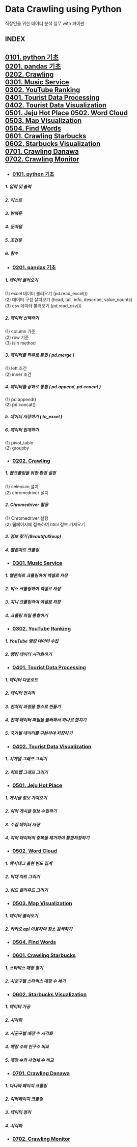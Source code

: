 # Data Crawling using Python
직장인을 위한 데이터 분석 실무 with 파이썬
## INDEX
[0101. python 기초](#0101-python-기초)   
[0201. pandas 기초](#0201-pandas-기초)   
[0202. Crawling](#0202-crawling)   
[0301. Music Service](#0301-music-service)   
[0302. YouTube Ranking](#0302-youtube-ranking)   
[0401. Tourist Data Processing](#0401-tourist-data-processing)   
[0402. Tourist Data Visualization](#0402-tourist-data-visualization)   
[0501. Jeju Hot Place](#0501-jeju-hot_place) 
[0502. Word Cloud](#0502-word-cloud)   
[0503. Map Visualization](#0503-map-visualization)   
[0504. Find Words](#0504-find-words)   
[0601. Crawling Starbucks](#0601-crawling-starbucks)   
[0602. Starbucks Visualization](#0602-starbucks-visualization)   
[0701. Crawling Danawa](#0701-crawling-danawa)   
[0702. Crawling Monitor](#0701-crawling-monitor)      
---
* ### [0101. python 기초](https://github.com/ejcho3792/TIL/blob/master/Data_crawling_python/DC01_python_basic/DC01_01_python.ipynb)   
##### 1. 입력 및 출력   
##### 2. 리스트   
##### 3. 반복문   
##### 4. 문자열   
##### 5. 조건문   
##### 6. 함수   

* ### [0201. pandas 기초](https://github.com/ejcho3792/TIL/blob/master/Data_crawling_python/DC02_data_analysis_basic/DC02_01_pandas.ipynb)
##### 1. 데이터 불러오기   
(1) excel 데이터 불러오기 (pd.read_excel())   
(2) 데이터 구성 살펴보기 (head, tail, info, describe, value_counts)   
(3) csv 데이터 불러오기 (pd.read_csv())  
##### 2. 데이터 선택하기   
(1) column 기준   
(2) row 기준   
(3) isin method   
##### 3. 데이터를 좌우로 통합 ( pd.merge )   
(1) left 조건   
(2) inner 조건   
##### 4. 데이터를 상하로 통합 ( pd.append, pd.concat )   
(1) pd.append()   
(2) pd.concat()   
##### 5. 데이터 저장하기 ( to_excel )   
##### 6. 데이터 집계하기   
(1) pivot_table   
(2) groupby   

* ### [0202. Crawling](https://github.com/ejcho3792/TIL/blob/master/Data_crawling_python/DC02_data_analysis_basic/DC02_02_Crawling.ipynb)   
##### 1. 웹크롤링을 위한 환경 설정   
(1) selenium 설치   
(2) chromedriver 설치   
##### 2. Chromedriver 활용   
(1) Chromedriver 실행   
(2) 웹페이지에 접속하여 html 정보 가져오기   
##### 3. 정보 찾기 (BeautifulSoup)   
##### 4. 멜론차트 크롤링   

* ### [0301. Music Service](https://github.com/ejcho3792/TIL/blob/master/Data_crawling_python/DC03_data_analysis_exercise/DC03_01_music_service.ipynb)   
##### 1. 멜론차트 크롤링하여 엑셀로 저장   
##### 2. 벅스 크롤링하여 엑셀로 저장   
##### 3. 지니 크롤링하여 엑셀로 저장   
##### 4. 크롤링 파일 통합하기   

* ### [0302. YouTube Ranking](https://github.com/ejcho3792/TIL/blob/master/Data_crawling_python/DC03_data_analysis_exercise/DC03_02_youtube_ranking.ipynb)   
##### 1. YouTube 랭킹 데이터 수집   
##### 2. 랭킹 데이터 시각화하기   

* ### [0401. Tourist Data Processing](https://github.com/ejcho3792/TIL/blob/master/Data_crawling_python/DC04_tourists_event/DC04_01_tourist_data_processing.ipynb)   
##### 1. 데이터 다운로드   
##### 2. 데이터 전처리   
##### 3. 전처리 과정을 함수로 만들기   
##### 4. 전체 데이터 파일을 불러와서 하나로 합치기   
##### 5. 국가별 데이터를 구분하여 저장하기   

* ### [0402. Tourist Data Visualization](https://github.com/ejcho3792/TIL/blob/master/Data_crawling_python/DC04_tourists_event/DC04_02_tourist_data_visualization.ipynb)   
##### 1. 시계열 그래프 그리기   
##### 2. 히트맵 그래프 그리기   

* ### [0501. Jeju Hot Place](https://github.com/ejcho3792/TIL/blob/master/Data_crawling_python/DC05_jeju_hot_place/DC05_01_jeju_hot_place.ipynb)   

##### 1. 게시글 정보 가져오기   
##### 2. 여러 게시글 정보 수집하기   
##### 3. 수집 데이터 저장   
##### 4. 여러 데이터의 중복을 제거하여 통합저장하기   

* ### [0502. Word Cloud](https://github.com/ejcho3792/TIL/blob/master/Data_crawling_python/DC05_jeju_hot_place/DC05_02_word_cloud.ipynb)   
##### 1. 해시태그 출현 빈도 집계   
##### 2. 막대 차트 그리기   
##### 3. 워드 클라우드 그리기   

* ### [0503. Map Visualization](https://github.com/ejcho3792/TIL/blob/master/Data_crawling_python/DC05_jeju_hot_place/DC05_03_map_visualization.ipynb)   
##### 1. 데이터 불러오기   
##### 2. 카카오 api 이용하여 장소 검색하기   

* ### [0504. Find Words](https://github.com/ejcho3792/TIL/blob/master/Data_crawling_python/DC05_jeju_hot_place/DC05_04_find_words.ipynb)   

* ### [0601. Crawling Starbucks](https://github.com/ejcho3792/TIL/blob/master/Data_crawling_python/DC06_starbucks_location/DC06_01_crawling_starbucks.ipynb)   
##### 1. 스타벅스 매장 찾기   
##### 2. 시군구별 스타벅스 매장 수 세기   

* ### [0602. Starbucks Visualization](https://github.com/ejcho3792/TIL/blob/master/Data_crawling_python/DC06_starbucks_location/DC06_02_starbucks_visualization.ipynb)   
##### 1. 데이터 가공   
##### 2. 시각화   
##### 3. 시군구별 매장 수 시각화   
##### 4. 매장 수와 인구수 비교   
##### 5. 매장 수와 사업체 수 비교   

* ### [0701. Crawling Danawa](https://github.com/ejcho3792/TIL/blob/master/Data_crawling_python/DC07_best_product/DC07_01_crawling_danawa.ipynb)   
##### 1. 다나와 페이지 크롤링   
##### 2. 여러페이지 크롤링   
##### 3. 데이터 정리   
##### 4. 시각화   
* ### [0702. Crawling Monitor](https://github.com/ejcho3792/TIL/blob/master/Data_crawling_python/DC07_best_product/DC07_02_crawling_monitor.ipynb)   